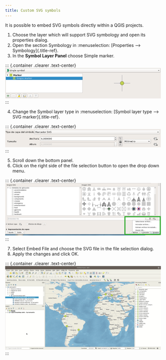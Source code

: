 ```yaml
---
title: Custom SVG symbols
---
```


It is possible to embed SVG symbols directly within a QGIS projects.

1.  Choose the layer which will support SVG symbology and open its
    properties dialog.
2.  Open the section Symbology in :menuselection: [Properties \--\>
    Symbology]{.title-ref}.
3.  In the **Symbol Layer Panel** choose Simple marker.

::: {.container .clearer .text-center}
![](../assets/images/symbol_layer_panel.png)
:::

4.  Change the Symbol layer type in :menuselection: [Symbol layer type
    \--\> SVG marker]{.title-ref}.

::: {.container .clearer .text-center}
![](../assets/images/symbol_layer_type.png)
:::

5.  Scroll down the bottom panel.
6.  Click on the right side of the file selection button to open the
    drop down menu.

::: {.container .clearer .text-center}
![](../assets/images/drop_down_svg_menu.png)
:::

7.  Select Embed File and choose the SVG file in the file selection
    dialog.
8.  Apply the changes and click OK.

::: {.container .clearer .text-center}
![](../assets/images/custom_svg_symbols.gif)
:::
